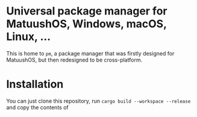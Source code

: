 # Universal package manager for MatuushOS, Windows, macOS, Linux, ...

This is home to `pm`, a package manager that was firstly designed for MatuushOS, but then redesigned to be cross-platform.

# Installation

You can just clone this repository, run `cargo build --workspace --release` and copy the contents of 